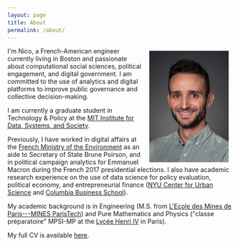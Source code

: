 ```yaml
---
layout: page
title: About
permalink: /about/
---
```


<img src="/img/nico.jpg" align="right" style="padding:8px;" height="250"/>

I'm Nico, a French-American engineer currently living in Boston and passionate about computational social sciences, political engagement, and digital government. I am committed to the use of analytics and digital platforms to improve public governance and collective decision-making.

I am currently a graduate student in Technology & Policy at the <a href="https://idss.mit.edu/" target="_blank">MIT Institute for Data, Systems, and Society</a>.

Previously, I have worked in digital affairs at the <a href="https://idss.mit.edu/" target="_blank">French Ministry of the Environment</a> as an aide to Secretary of State Brune Poirson, and in political campaign analytics for Emmanuel Macron during the French 2017 presidential elections. I also have academic research experience on the use of data science for policy evaluation, political economy, and entrepreneurial finance (<a href="https://cusp.nyu.edu/" target="_blank">NYU Center for Urban Science</a> and <a href="https://www8.gsb.columbia.edu/" target="_blank">Columbia Business School</a>).

My academic background is in Engineering (M.S. from <a href="http://www.mines-paristech.eu/" target="_blank">L'Ecole des Mines de Paris---MINES ParisTech</a>) and Pure Mathematics and Physics ("classe préparatoire" MPSI-MP at the <a href="https://lyc-henri4.scola.ac-paris.fr/" target="_blank">Lycée Henri IV</a> in Paris).

My full CV is available <a href="{{ site.url }}/docs/cv_nicolas_guetta_jeanrenaud.pdf" target="_blank">here</a>.
